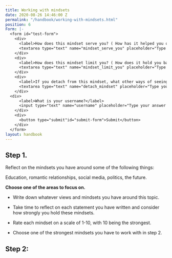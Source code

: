 ```yaml
---
title: Working with mindsets
date: 2020-08-26 14:46:00 Z
permalink: "/handbook/working-with-mindsets.html"
position: 6
Form: |-
  <form id="test-form">
    <div>
      <label>How does this mindset serve you? ( How has it helped you or provided you with something?)</label>
      <textarea type="text" name="mindset_serve_you" placeholder="Type your answer here"/></textarea>
    </div>
    <div>
      <label>How does this mindset limit you? ( How does it hold you back or prevent you from seeing other perspectives of yourself and others?)</label>
      <textarea type="text" name="mindset_limit_you" placeholder="Type your answer here"/></textarea>
    </div>
    <div>
      <label>If you detach from this mindset, what other ways of seeing yourself and others begin to emerge?</label>
      <textarea type="text" name="detach_mindset" placeholder="Type your answer here"/></textarea>
    </div>
  <div>
      <label>What is your username?</label>
      <input type="text" name="username" placeholder="Type your answer here"/></input>
    </div>
    <div>
      <button type="submit"id="submit-form">Submit</button>
    </div>
  </form>
layout: handbook
---
```


## Step 1.

Reflect on the mindsets you have around some of the following things:

Education, romantic relationships, social media, politics, the future.

**Choose one of the areas to focus on.**

* Write down whatever views and mindsets you have around this topic.

* Take time to reflect on each statement you have written and consider how strongly you hold these mindsets.

* Rate each mindset on a scale of 1-10, with 10 being the strongest.

* Choose one of the strongest mindsets you have to work with in step 2.

## Step 2:
